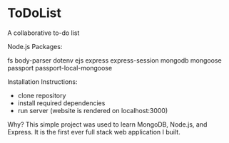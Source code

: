 # ToDoList

A collaborative to-do list 

Node.js Packages:

fs
body-parser
dotenv
ejs
express
express-session
mongodb
mongoose
passport
passport-local-mongoose

Installation Instructions:

- clone repository
- install required dependencies
- run server (website is rendered on localhost:3000)

Why?
This simple project was used to learn MongoDB, Node.js, and Express. 
It is the first ever full stack web application I built.
